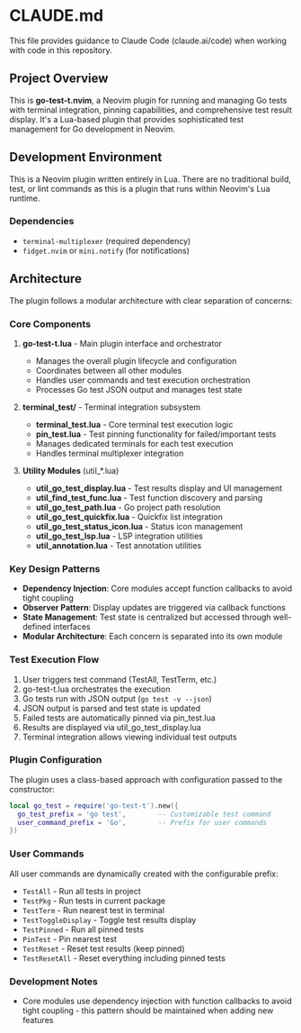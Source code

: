 # CLAUDE.md

This file provides guidance to Claude Code (claude.ai/code) when working with code in this repository.

## Project Overview

This is **go-test-t.nvim**, a Neovim plugin for running and managing Go tests with terminal integration, pinning capabilities, and comprehensive test result display. It's a Lua-based plugin that provides sophisticated test management for Go development in Neovim.

## Development Environment

This is a Neovim plugin written entirely in Lua. There are no traditional build, test, or lint commands as this is a plugin that runs within Neovim's Lua runtime.

### Dependencies
- `terminal-multiplexer` (required dependency)
- `fidget.nvim` or `mini.notify` (for notifications)

## Architecture

The plugin follows a modular architecture with clear separation of concerns:

### Core Components

1. **go-test-t.lua** - Main plugin interface and orchestrator
   - Manages the overall plugin lifecycle and configuration
   - Coordinates between all other modules
   - Handles user commands and test execution orchestration
   - Processes Go test JSON output and manages test state

2. **terminal_test/** - Terminal integration subsystem
   - **terminal_test.lua** - Core terminal test execution logic
   - **pin_test.lua** - Test pinning functionality for failed/important tests
   - Manages dedicated terminals for each test execution
   - Handles terminal multiplexer integration

3. **Utility Modules** (util_*.lua)
   - **util_go_test_display.lua** - Test results display and UI management
   - **util_find_test_func.lua** - Test function discovery and parsing
   - **util_go_test_path.lua** - Go project path resolution
   - **util_go_test_quickfix.lua** - Quickfix list integration
   - **util_go_test_status_icon.lua** - Status icon management
   - **util_go_test_lsp.lua** - LSP integration utilities
   - **util_annotation.lua** - Test annotation utilities

### Key Design Patterns

- **Dependency Injection**: Core modules accept function callbacks to avoid tight coupling
- **Observer Pattern**: Display updates are triggered via callback functions
- **State Management**: Test state is centralized but accessed through well-defined interfaces
- **Modular Architecture**: Each concern is separated into its own module

### Test Execution Flow

1. User triggers test command (TestAll, TestTerm, etc.)
2. go-test-t.lua orchestrates the execution
3. Go tests run with JSON output (`go test -v --json`)
4. JSON output is parsed and test state is updated
5. Failed tests are automatically pinned via pin_test.lua
6. Results are displayed via util_go_test_display.lua
7. Terminal integration allows viewing individual test outputs

### Plugin Configuration

The plugin uses a class-based approach with configuration passed to the constructor:

```lua
local go_test = require('go-test-t').new({
  go_test_prefix = 'go test',        -- Customizable test command
  user_command_prefix = 'Go',        -- Prefix for user commands
})
```

### User Commands

All user commands are dynamically created with the configurable prefix:
- `TestAll` - Run all tests in project
- `TestPkg` - Run tests in current package
- `TestTerm` - Run nearest test in terminal
- `TestToggleDisplay` - Toggle test results display
- `TestPinned` - Run all pinned tests
- `PinTest` - Pin nearest test
- `TestReset` - Reset test results (keep pinned)
- `TestResetAll` - Reset everything including pinned tests

### Development Notes

- Core modules use dependency injection with function callbacks to avoid tight coupling - this pattern should be maintained when adding new features